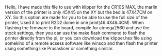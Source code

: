 Hello, I have made this file to use with klipper for the CR10S MAX, the marlin version of the printer is only 45X45 on the XY but the bed is 47X47CM on XY.
So this option are made for you to be able to use the full size of the printer, Used it to print R2D2 dome in one print(46.4X46.4CM).
When flashing the firmware to the board, compile for atmega2560 and use the stock settings, then you can use the make flash commend to flash the printer directly from the pi, or you can download the klipper.hex file using somekind of a remote acsess software like winscp and then flash the printer using something like Prusaslicer or something simillar.
